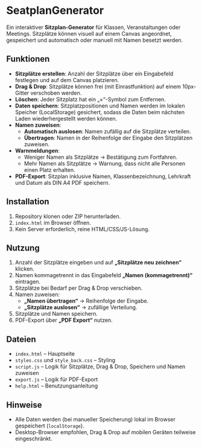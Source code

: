 # SeatplanGenerator
Ein interaktiver **Sitzplan-Generator** für Klassen, Veranstaltungen oder Meetings. Sitzplätze können visuell auf einem Canvas angeordnet, gespeichert und automatisch oder manuell mit Namen besetzt werden.

## Funktionen

- **Sitzplätze erstellen**: Anzahl der Sitzplätze über ein Eingabefeld festlegen und auf dem Canvas platzieren.
- **Drag & Drop**: Sitzplätze können frei (mit Einrastfunktion) auf einem 10px-Gitter verschoben werden.
- **Löschen**: Jeder Sitzplatz hat ein „×“-Symbol zum Entfernen.
- **Daten speichern**: Sitzplatzpositionen und Namen werden im lokalen Speicher (LocalStorage) gesichert, sodass die Daten beim nächsten Laden wiederhergestellt werden können.
- **Namen zuweisen**:
  - **Automatisch auslosen**: Namen zufällig auf die Sitzplätze verteilen.
  - **Übertragen**: Namen in der Reihenfolge der Eingabe den Sitzplätzen zuweisen.
- **Warnmeldungen**:
  - Weniger Namen als Sitzplätze → Bestätigung zum Fortfahren.
  - Mehr Namen als Sitzplätze → Warnung, dass nicht alle Personen einen Platz erhalten.
- **PDF-Export**: Sitzplan inklusive Namen, Klassenbezeichnung, Lehrkraft und Datum als DIN A4 PDF speichern.

## Installation

1. Repository klonen oder ZIP herunterladen.
2. `index.html` im Browser öffnen.
3. Kein Server erforderlich, reine HTML/CSS/JS-Lösung.

## Nutzung

1. Anzahl der Sitzplätze eingeben und auf **„Sitzplätze neu zeichnen“** klicken.
2. Namen kommagetrennt in das Eingabefeld **„Namen (kommagetrennt)“** eintragen.
3. Sitzplätze bei Bedarf per Drag & Drop verschieben.
4. Namen zuweisen:
   - **„Namen übertragen“** → Reihenfolge der Eingabe.
   - **„Sitzplätze auslosen“** → zufällige Verteilung.
5. Sitzplätze und Namen speichern.
6. PDF-Export über **„PDF Export“** nutzen.

## Dateien

- `index.html` – Hauptseite
- `styles.css` und `style_back.css` – Styling
- `script.js` – Logik für Sitzplätze, Drag & Drop, Speichern und Namen zuweisen
- `export.js` – Logik für PDF-Export
- `help.html` – Benutzungsanleitung

## Hinweise

- Alle Daten werden (bei manueller Speicherung) lokal im Browser gespeichert (`localStorage`).
- Desktop-Browser empfohlen, Drag & Drop auf mobilen Geräten teilweise eingeschränkt.